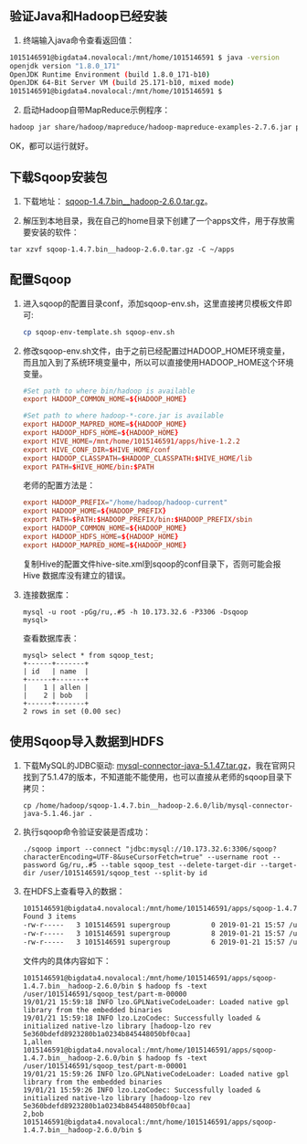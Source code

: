 ## 验证Java和Hadoop已经安装

1. 终端输入java命令查看返回值：

```bash
1015146591@bigdata4.novalocal:/mnt/home/1015146591 $ java -version
openjdk version "1.8.0_171"
OpenJDK Runtime Environment (build 1.8.0_171-b10)
OpenJDK 64-Bit Server VM (build 25.171-b10, mixed mode)
1015146591@bigdata4.novalocal:/mnt/home/1015146591 $ 
```

2. 启动Hadoop自带MapReduce示例程序：

```bash
hadoop jar share/hadoop/mapreduce/hadoop-mapreduce-examples-2.7.6.jar pi 2 2
```

OK，都可以运行就好。

## 下载Sqoop安装包

1. 下载地址： [sqoop-1.4.7.bin__hadoop-2.6.0.tar.gz][1]。

2. 解压到本地目录，我在自己的home目录下创建了一个apps文件，用于存放需要安装的软件：

```
tar xzvf sqoop-1.4.7.bin__hadoop-2.6.0.tar.gz -C ~/apps
```

## 配置Sqoop

1. 进入sqoop的配置目录conf，添加sqoop-env.sh，这里直接拷贝模板文件即可:

    ```bash
    cp sqoop-env-template.sh sqoop-env.sh
    ```

2. 修改sqoop-env.sh文件，由于之前已经配置过HADOOP_HOME环境变量，而且加入到了系统环境变量中，所以可以直接使用HADOOP_HOME这个环境变量。

    ```conf
    #Set path to where bin/hadoop is available
    export HADOOP_COMMON_HOME=${HADOOP_HOME}

    #Set path to where hadoop-*-core.jar is available
    export HADOOP_MAPRED_HOME=${HADOOP_HOME}
    export HADOOP_HDFS_HOME=${HADOOP_HOME}
    export HIVE_HOME=/mnt/home/1015146591/apps/hive-1.2.2
    export HIVE_CONF_DIR=$HIVE_HOME/conf
    export HADOOP_CLASSPATH=$HADOOP_CLASSPATH:$HIVE_HOME/lib
    export PATH=$HIVE_HOME/bin:$PATH
    ```

    老师的配置方法是：

    ```conf
    export HADOOP_PREFIX="/home/hadoop/hadoop-current"
    export HADOOP_HOME=${HADOOP_PREFIX}
    export PATH=$PATH:$HADOOP_PREFIX/bin:$HADOOP_PREFIX/sbin
    export HADOOP_COMMON_HOME=${HADOOP_HOME}
    export HADOOP_HDFS_HOME=${HADOOP_HOME}
    export HADOOP_MAPRED_HOME=${HADOOP_HOME}
    ```

    复制Hive的配置文件hive-site.xml到sqoop的conf目录下，否则可能会报 Hive 数据库没有建立的错误。

3. 连接数据库：

    ```
    mysql -u root -pGg/ru,.#5 -h 10.173.32.6 -P3306 -Dsqoop
    mysql> 

    ```
    查看数据库表：

    ```
    mysql> select * from sqoop_test;
    +------+-------+
    | id   | name  |
    +------+-------+
    |    1 | allen |
    |    2 | bob   |
    +------+-------+
    2 rows in set (0.00 sec)

    ```

## 使用Sqoop导入数据到HDFS

1. 下载MySQL的JDBC驱动: [mysql-connector-java-5.1.47.tar.gz][2]，我在官网只找到了5.1.47的版本，不知道能不能使用，也可以直接从老师的sqoop目录下拷贝：

    ```
    cp /home/hadoop/sqoop-1.4.7.bin__hadoop-2.6.0/lib/mysql-connector-java-5.1.46.jar .
    ```

2. 执行sqoop命令验证安装是否成功：

    ```
    ./sqoop import --connect "jdbc:mysql://10.173.32.6:3306/sqoop?characterEncoding=UTF-8&useCursorFetch=true" --username root --password Gg/ru,.#5 --table sqoop_test --delete-target-dir --target-dir /user/1015146591/sqoop_test --split-by id
    ```

3. 在HDFS上查看导入的数据：

    ```bash
    1015146591@bigdata4.novalocal:/mnt/home/1015146591/apps/sqoop-1.4.7.bin__hadoop-2.6.0/bin $ hadoop fs -ls /user/1015146591/sqoop_test
    Found 3 items
    -rw-r-----   3 1015146591 supergroup          0 2019-01-21 15:57 /user/1015146591/sqoop_test/_SUCCESS
    -rw-r-----   3 1015146591 supergroup          8 2019-01-21 15:57 /user/1015146591/sqoop_test/part-m-00000
    -rw-r-----   3 1015146591 supergroup          6 2019-01-21 15:57 /user/1015146591/sqoop_test/part-m-00001
    ```

    文件内的具体内容如下：

    ```
    1015146591@bigdata4.novalocal:/mnt/home/1015146591/apps/sqoop-1.4.7.bin__hadoop-2.6.0/bin $ hadoop fs -text /user/1015146591/sqoop_test/part-m-00000
    19/01/21 15:59:18 INFO lzo.GPLNativeCodeLoader: Loaded native gpl library from the embedded binaries
    19/01/21 15:59:18 INFO lzo.LzoCodec: Successfully loaded & initialized native-lzo library [hadoop-lzo rev 5e360bdefd8923280b1a0234b845448050bf0caa]
    1,allen
    1015146591@bigdata4.novalocal:/mnt/home/1015146591/apps/sqoop-1.4.7.bin__hadoop-2.6.0/bin $ hadoop fs -text /user/1015146591/sqoop_test/part-m-00001
    19/01/21 15:59:26 INFO lzo.GPLNativeCodeLoader: Loaded native gpl library from the embedded binaries
    19/01/21 15:59:26 INFO lzo.LzoCodec: Successfully loaded & initialized native-lzo library [hadoop-lzo rev 5e360bdefd8923280b1a0234b845448050bf0caa]
    2,bob
    1015146591@bigdata4.novalocal:/mnt/home/1015146591/apps/sqoop-1.4.7.bin__hadoop-2.6.0/bin $ 
    ```



[1]: https://mirrors.tuna.tsinghua.edu.cn/apache/sqoop/1.4.7/sqoop-1.4.7.bin__hadoop-2.6.0.tar.gz
[2]: https://dev.mysql.com/get/Downloads/Connector-J/mysql-connector-java-5.1.47.tar.gz
